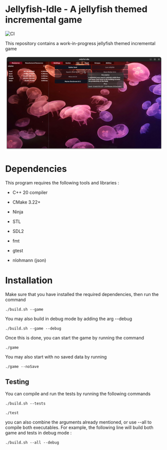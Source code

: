 # Jellyfish-Idle - A jellyfish themed incremental game
![CI](https://github.com/VacheDesNeiges/Jellyfish-Idle/actions/workflows/cmake-single-platform.yml/badge.svg)

This repository contains a work-in-progress jellyfish themed incremental game

![Screenshot](https://github.com/VacheDesNeiges/Jellyfish-Idle/blob/main/assets/jfishGame.png)



# Dependencies
This program requires the following tools and libraries :

- C++ 20 compiler
- CMake 3.22+
- Ninja

- STL
- SDL2
- fmt
- gtest
- nlohmann (json)


# Installation
Make sure that you have installed the required dependencies, then run the command
```
./build.sh --game
```

You may also build in debug mode by adding the arg --debug
```
./build.sh --game --debug
```

Once this is done, you can start the game by running the command
```
./game
```
You may also start with no saved data by running
```
./game --noSave
```

## Testing
You can compile and run the tests by running the following commands
```
./build.sh --tests
```

```
./test
```
you can also combine the arguments already mentioned, or use --all to compile both executables. For example, the following line will build both game and tests in debug mode :
```
./build.sh --all --debug
```
